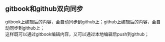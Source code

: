 ## gitbook和github双向同步
gitbook上编辑后的内容，会自动同步到github上；github上编辑后的内容，会自动同步到github上；  
这样既可以通过gitbook编辑内容，又可以通过本地编辑后push到github；
